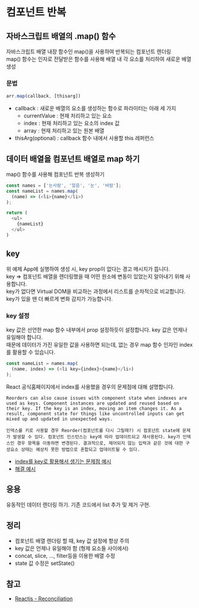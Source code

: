# 컴포넌트 반복

## 자바스크립트 배열의 .map() 함수

자바스크립트 배열 내장 함수인 map()을 사용하여 반복되는 컴포넌트 렌더링  
map() 함수는 인자로 전달받은 함수를 사용해 배열 내 각 요소를 처리하여 새로운 배열 생성

### 문법
```js
arr.map(callback, [thisarg])
```

- callback : 새로운 배열의 요소를 생성하는 함수로 파라미터는 아래 세 가지
  - currentValue : 현재 처리하고 있는 요소
  - index : 현재 처리하고 있는 요소의 index 값
  - array : 현재 처리하고 있는 원본 배열
- thisArg(optional) : callback 함수 내에서 사용할 this 레퍼런스

## 데이터 배열을 컴포넌트 배열로 map 하기

map() 함수를 사용해 컴포넌트 반복 생성하기  
```js
const names = ['눈사람', '얼음', '눈', '바람'];
const nameList = names.map(
  (name) => (<li>{name}</li>)
);

return (
  <ul>
    {nameList}
  </ul>
)
```

## key

위 예제 App에 실행하여 생성 시, key prop이 없다는 경고 메시지가 뜹니다.  
key => 컴포넌트 배열을 렌더링했을 때 어떤 원소에 변동이 있었는지 알아내기 위해 사용합니다.  
key가 없다면 Virtual DOM을 비교하는 과정에서 리스트를 순차적으로 비교합니다.  
key가 있을 땐 더 빠르게 변화 감지가 가능합니다.

### key 설정

key 값은 선언한 map 함수 내부에서 prop 설정하듯이 설정합니다. key 값은 언제나 유일해야 합니다.  
때문에 데이터가 가진 유일한 값을 사용하면 되는데, 없는 경우 map 함수 인자인 index를 활용할 수 있습니다.

```js
const nameList = names.map(
  (name, index) => (<li key={index}>{name}</li>)
);
```

React 공식홈페이지에서 index를 사용했을 경우의 문제점에 대해 설명합니다.
```
Reorders can also cause issues with component state when indexes are used as keys. Component instances are updated and reused based on their key. If the key is an index, moving an item changes it. As a result, component state for things like uncontrolled inputs can get mixed up and updated in unexpected ways.

인덱스를 키로 사용할 경우 Reorder(컴포넌트를 다시 그릴때?) 시 컴포넌트 state에 문제가 발생할 수 있다. 컴포넌트 인스턴스는 key에 따라 업데이트되고 재사용된다. key가 인덱스인 경우 항목을 이동하면 변경된다. 결과적으로, 제어되지 않는 입력과 같은 것에 대한 구성요소 상태는 예상치 못한 방법으로 혼합되고 업데이트될 수 있다.
```

- [index를 key로 활용해서 생기는 문제점 예시](https://reactjs.org/redirect-to-codepen/reconciliation/index-used-as-key)
- [해결 예시](https://reactjs.org/redirect-to-codepen/reconciliation/no-index-used-as-key)

## 응용

유동적인 데이터 렌더링 하기.
기존 코드에서 list 추가 및 제거 구현.

## 정리

- 컴포넌트 배열 렌더링 할 때, key 값 설정에 항상 주의
- key 값은 언제나 유일해야 함 (형제 요소들 사이에서)
- concat, slice, ..., filter등을 이용한 배열 수정
- state 값 수정은 setState()


## 참고

- [Reactjs - Reconciliation](https://reactjs.org/docs/reconciliation.html)